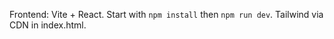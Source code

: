 Frontend: Vite + React. Start with `npm install` then `npm run dev`. Tailwind via CDN in index.html.
